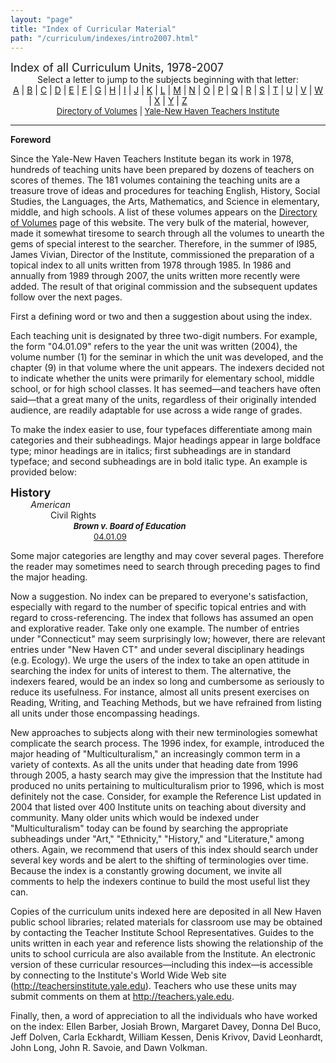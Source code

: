 ```yaml
---
layout: "page"
title: "Index of Curricular Material"
path: "/curriculum/indexes/intro2007.html"
---
```

<main>
<font size="+1">Index of all Curriculum Units, 1978-2007</font>
<center>Select a letter to jump to the subjects beginning with that letter:
<br/>
<a href="a.x.html">A</a> | <a href="b.x.html">B</a> |
<a href="c.x.html">C</a> | <a href="d.x.html">D</a> |
<a href="e.x.html">E</a> | <a href="f.x.html">F</a> |
<a href="g.x.html">G</a> | <a href="h.x.html">H</a> |
<a href="i.x.html">I</a> | <a href="j.x.html">J</a> |
<a href="k.x.html">K</a> | <a href="l.x.html">L</a> |
<a href="m.x.html">M</a> | <a href="n.x.html">N</a> |
<a href="o.x.html">O</a> | <a href="p.x.html">P</a> |
<a href="q.x.html">Q</a> | <a href="r.x.html">R</a> |
<a href="s.x.html">S</a> | <a href="t.x.html">T</a> |
<a href="u.x.html">U</a> | <a href="v.x.html">V</a> |
<a href="w.x.html">W</a> | <a href="x.x.html">X</a> |
<a href="y.x.html">Y</a> | <a href="z.x.html">Z</a><br/>
<font size="-1"><a href="../units/">Directory of Volumes</a> |
<a href="..\..\">Yale-New Haven Teachers Institute</a></font></center>
<hr/>
<p>
<b>Foreword</b>
</p><p>Since the Yale-New Haven Teachers Institute began its work in 1978, hundreds of teaching units have been prepared by dozens of 
teachers on scores of themes.  The 181 volumes containing the teaching units are a treasure trove of 
ideas and procedures for teaching English, History, Social Studies, the Languages, the Arts, Mathematics, and Science in elementary, middle, and high schools.  A list of these volumes appears on the
<a href="../units/">Directory of Volumes</a> page of this website.
The very bulk of the material, however, made it somewhat tiresome to search through all the volumes to unearth the gems of special 
interest to the searcher.  Therefore, in the summer of l985, James Vivian, Director of the Institute, 
commissioned the preparation of a topical index to all units written from 1978 through 1985.  In 1986 and annually from 1989 through 2007, the units written more recently were added.  The result of that original commission and the subsequent updates follow over the next pages. 
</p><p>First a defining word or two and then a suggestion about using the index. 
</p><p>Each teaching unit is designated by three two-digit numbers.  For example, the form "04.01.09" refers to the year the unit was written (2004), the volume number (1) for the seminar in which the unit was developed, and the chapter (9) in that volume where the unit appears. The indexers decided not to indicate whether the units were primarily for elementary school, middle school, or for high school classes. It has seemed—and teachers have often said—that a great many of the units, regardless of their originally intended audience, are readily adaptable for use across a wide range of grades. 
</p><p>To make the index easier to use, four typefaces differentiate among main categories and their subheadings. Major headings appear in large boldface type; minor headings are in italics; first subheadings are in standard typeface; and second subheadings are in bold italic type.  An example is provided below:
</p><p> 
<font size="+1"><b>History</b></font><br/>
<font color="#ffffff" style="visibility:hidden;">........</font><i>American</i><br/>
<font color="#ffffff" style="visibility:hidden;">................</font>Civil Rights<br/>
<font color="#ffffff" style="visibility:hidden;">........................</font>
<font size="-1"><b><i>Brown v. Board of Education</i></b></font><br/>
<font color="#ffffff" style="visibility:hidden;">................................</font>
<font size="-1"><a href="../guides/2004/1/04.01.09.x.html">04.01.09</a></font><br/>
</p><p>Some major categories are lengthy and may cover several pages.  Therefore the reader may sometimes need to search through preceding pages to find the major heading.
</p><p>Now a suggestion.  No index can be prepared to everyone's satisfaction, especially with regard to the number of specific topical entries and with regard to cross-referencing.  The index that follows has assumed an open and explorative reader. Take only one example. The number of entries under "Connecticut" may seem surprisingly low; however, there are relevant entries under "New Haven CT" and under several disciplinary headings (e.g. Ecology).  We urge the users of the index to take an open attitude in searching the index for units of interest to them. The alternative, the indexers feared, would be an index so long and cumbersome as seriously to reduce its usefulness. For instance, almost all units present exercises on Reading, Writing, and Teaching Methods, but we have refrained from listing all units under those encompassing headings.
</p><p>New approaches to subjects along with their new terminologies somewhat complicate the search process. The 1996 index, for example, introduced the major heading of "Multiculturalism," an increasingly common term in a variety of contexts. As all the units under that heading date from 1996 through 2005, a hasty search may give the impression that the Institute had produced no units pertaining to multiculturalism prior to 1996, which is most definitely not the case.  Consider, for example the Reference List updated in 2004 that listed over 400 Institute units on teaching about diversity and community.  Many older units which would be indexed under "Multiculturalism" today can be found by searching the appropriate subheadings under "Art," "Ethnicity," "History," and "Literature," among others. Again, we recommend that users of this index should search under several key words and be alert to the shifting of terminologies over time. Because the index is a constantly growing document, we invite all comments to help the indexers continue to build the most useful list they can. 
</p><p>Copies of the curriculum units indexed
here are deposited in all New Haven public school libraries; related
materials for classroom use may be obtained by contacting the Teacher
Institute School Representatives.  Guides to the units written in each
year and reference lists showing the relationship of the units to school
curricula are also available from the Institute.  An electronic version of
these curricular resources—including this index—is accessible by
connecting to the Institute's World Wide Web site
(<a href="..\..\">http://teachersinstitute.yale.edu</a>). Teachers who use these units may submit comments on them at <a href="http://teachers.yale.edu">http://teachers.yale.edu</a>. 
</p><p>Finally, then, a word of appreciation to
all the individuals who have worked on the index:  Ellen Barber,
Josiah Brown, Margaret
Davey, Donna Del Buco, Jeff Dolven, Carla Eckhardt, William Kessen,
Denis Krivov, David
Leonhardt, John Long, John R. Savoie, and Dawn Volkman. 
</p></main>